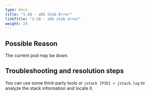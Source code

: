 ```yaml
---
type: docs
title: "1-28 - xDS Stub Error"
linkTitle: "1-28 - xDS stub error"
weight: 28
---
```


## Possible Reason

The current pod may be down.

## Troubleshooting and resolution steps

You can use some third-party tools or `jstack [PID] > jstack.log` to analyze the stack information and locate it.

<p style="margin-top: 3rem;"> </p>
